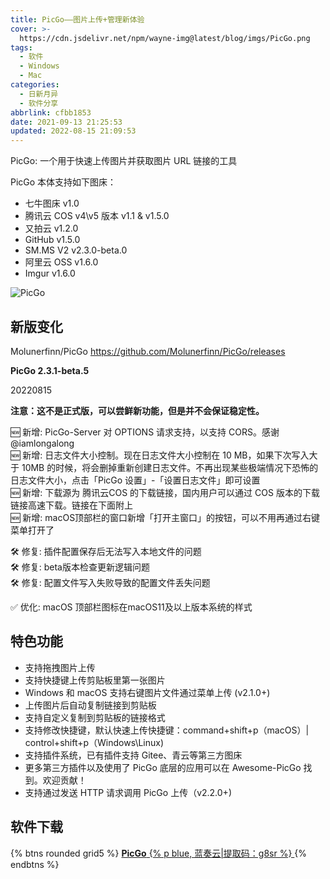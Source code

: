 ```yaml
---
title: PicGo——图片上传+管理新体验
cover: >-
  https://cdn.jsdelivr.net/npm/wayne-img@latest/blog/imgs/PicGo.png
tags:
  - 软件
  - Windows
  - Mac
categories:
  - 日新月异
  - 软件分享
abbrlink: cfbb1853
date: 2021-09-13 21:25:53
updated: 2022-08-15 21:09:53
---
```

PicGo: 一个用于快速上传图片并获取图片 URL 链接的工具

PicGo 本体支持如下图床：

- 七牛图床 v1.0
- 腾讯云 COS v4\v5 版本 v1.1 & v1.5.0
- 又拍云 v1.2.0
- GitHub v1.5.0
- SM.MS V2 v2.3.0-beta.0
- 阿里云 OSS v1.6.0
- Imgur v1.6.0

 ![PicGo](https://cdn.jsdelivr.net/npm/wayne-img@latest/blog/imgs/PicGo.png) 

## 新版变化
Molunerfinn/PicGo
https://github.com/Molunerfinn/PicGo/releases

 **PicGo 2.3.1-beta.5** 

20220815

**注意：这不是正式版，可以尝鲜新功能，但是并不会保证稳定性。**

 🆕 新增: PicGo-Server 对 OPTIONS 请求支持，以支持 CORS。感谢 @iamlongalong  
 🆕 新增: 日志文件大小控制。现在日志文件大小控制在 10 MB，如果下次写入大于 10MB 的时候，将会删掉重新创建日志文件。不再出现某些极端情况下恐怖的日志文件大小，点击「PicGo 设置」-「设置日志文件」即可设置   
 🆕 新增: 下载源为 腾讯云COS 的下载链接，国内用户可以通过 COS 版本的下载链接高速下载。链接在下面附上   
 🆕 新增: macOS顶部栏的窗口新增「打开主窗口」的按钮，可以不用再通过右键菜单打开了    

 🛠 修复: 插件配置保存后无法写入本地文件的问题    
 🛠 修复: beta版本检查更新逻辑问题    
 🛠 修复: 配置文件写入失败导致的配置文件丢失问题    

 ✅ 优化: macOS 顶部栏图标在macOS11及以上版本系统的样式

## 特色功能

- 支持拖拽图片上传
- 支持快捷键上传剪贴板里第一张图片
- Windows 和 macOS 支持右键图片文件通过菜单上传 (v2.1.0+)
- 上传图片后自动复制链接到剪贴板
- 支持自定义复制到剪贴板的链接格式
- 支持修改快捷键，默认快速上传快捷键：command+shift+p（macOS）| control+shift+p（Windows\Linux)
- 支持插件系统，已有插件支持 Gitee、青云等第三方图床
- 更多第三方插件以及使用了 PicGo 底层的应用可以在 Awesome-PicGo 找到。欢迎贡献！
- 支持通过发送 HTTP 请求调用 PicGo 上传（v2.2.0+)

## 软件下载

{% btns rounded grid5 %}
<a href='https://waynewu.lanzoui.com/b016repyd'>
  <i class='fas fa-download'></i>
  <b>PicGo</b>
  {% p blue, 蓝奏云|提取码：g8sr %}
</a>
{% endbtns %}